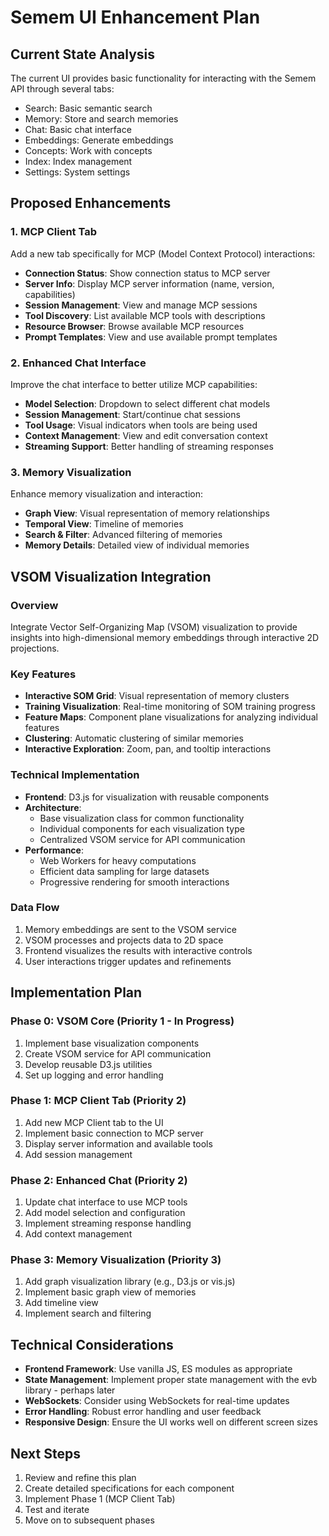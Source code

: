 # Semem UI Enhancement Plan

## Current State Analysis

The current UI provides basic functionality for interacting with the Semem API through several tabs:
- Search: Basic semantic search
- Memory: Store and search memories
- Chat: Basic chat interface
- Embeddings: Generate embeddings
- Concepts: Work with concepts
- Index: Index management
- Settings: System settings

## Proposed Enhancements

### 1. MCP Client Tab
Add a new tab specifically for MCP (Model Context Protocol) interactions:

- **Connection Status**: Show connection status to MCP server
- **Server Info**: Display MCP server information (name, version, capabilities)
- **Session Management**: View and manage MCP sessions
- **Tool Discovery**: List available MCP tools with descriptions
- **Resource Browser**: Browse available MCP resources
- **Prompt Templates**: View and use available prompt templates

### 2. Enhanced Chat Interface
Improve the chat interface to better utilize MCP capabilities:

- **Model Selection**: Dropdown to select different chat models
- **Session Management**: Start/continue chat sessions
- **Tool Usage**: Visual indicators when tools are being used
- **Context Management**: View and edit conversation context
- **Streaming Support**: Better handling of streaming responses

### 3. Memory Visualization
Enhance memory visualization and interaction:

- **Graph View**: Visual representation of memory relationships
- **Temporal View**: Timeline of memories
- **Search & Filter**: Advanced filtering of memories
- **Memory Details**: Detailed view of individual memories

## VSOM Visualization Integration

### Overview
Integrate Vector Self-Organizing Map (VSOM) visualization to provide insights into high-dimensional memory embeddings through interactive 2D projections.

### Key Features
- **Interactive SOM Grid**: Visual representation of memory clusters
- **Training Visualization**: Real-time monitoring of SOM training progress
- **Feature Maps**: Component plane visualizations for analyzing individual features
- **Clustering**: Automatic clustering of similar memories
- **Interactive Exploration**: Zoom, pan, and tooltip interactions

### Technical Implementation
- **Frontend**: D3.js for visualization with reusable components
- **Architecture**:
  - Base visualization class for common functionality
  - Individual components for each visualization type
  - Centralized VSOM service for API communication
- **Performance**:
  - Web Workers for heavy computations
  - Efficient data sampling for large datasets
  - Progressive rendering for smooth interactions

### Data Flow
1. Memory embeddings are sent to the VSOM service
2. VSOM processes and projects data to 2D space
3. Frontend visualizes the results with interactive controls
4. User interactions trigger updates and refinements

## Implementation Plan

### Phase 0: VSOM Core (Priority 1 - In Progress)
1. Implement base visualization components
2. Create VSOM service for API communication
3. Develop reusable D3.js utilities
4. Set up logging and error handling

### Phase 1: MCP Client Tab (Priority 2)
1. Add new MCP Client tab to the UI
2. Implement basic connection to MCP server
3. Display server information and available tools
4. Add session management

### Phase 2: Enhanced Chat (Priority 2)
1. Update chat interface to use MCP tools
2. Add model selection and configuration
3. Implement streaming response handling
4. Add context management

### Phase 3: Memory Visualization (Priority 3)
1. Add graph visualization library (e.g., D3.js or vis.js)
2. Implement basic graph view of memories
3. Add timeline view
4. Implement search and filtering

## Technical Considerations

- **Frontend Framework**: Use vanilla JS, ES modules as appropriate
- **State Management**: Implement proper state management with the evb library - perhaps later
- **WebSockets**: Consider using WebSockets for real-time updates
- **Error Handling**: Robust error handling and user feedback
- **Responsive Design**: Ensure the UI works well on different screen sizes

## Next Steps

1. Review and refine this plan
2. Create detailed specifications for each component
3. Implement Phase 1 (MCP Client Tab)
4. Test and iterate
5. Move on to subsequent phases
